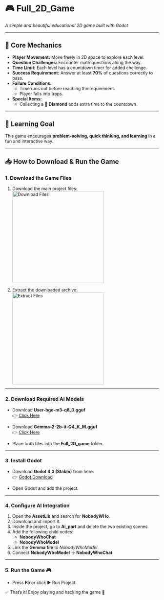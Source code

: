 # 🎮 Full_2D_Game  
*A simple and beautiful educational 2D game built with Godot*  

---

## 🌟 Core Mechanics  
- **Player Movement:** Move freely in 2D space to explore each level.  
- **Question Challenges:** Encounter math questions along the way.  
- **Time Limit:** Each level has a countdown timer for added challenge.  
- **Success Requirement:** Answer at least **70%** of questions correctly to pass.  
- **Failure Conditions:**  
  - Time runs out before reaching the requirement.  
  - Player falls into traps.  
- **Special Items:**  
  - Collecting a 💎 **Diamond** adds extra time to the countdown.  

---

## 🎯 Learning Goal  
This game encourages **problem-solving, quick thinking, and learning** in a fun and interactive way.  

---

## 📥 How to Download & Run the Game  

### 1. Download the Game Files  
1. Download the main project files:  
   <img width="300" height="300" alt="Download Files" src="https://github.com/user-attachments/assets/5677e36d-3510-406d-8935-468256ad6325" />  

2. Extract the downloaded archive:  
   <img width="300" height="300" alt="Extract Files" src="https://github.com/user-attachments/assets/da47a6b3-3a97-43b5-ae5e-2a70433fabd6" />  

---

### 2. Download Required AI Models  
- Download **User-bge-m3-q8_0.gguf**  
  👉 [Click Here](https://huggingface.co/alela32/USER-bge-m3-Q8_0-GGUF/blob/main/user-bge-m3-q8_0.gguf)  

- Download **Gemma-2-2b-it-Q4_K_M.gguf**  
  👉 [Click Here](https://huggingface.co/bartowski/gemma-2-2b-it-GGUF/blob/main/gemma-2-2b-it-Q4_K_M.gguf)  

- Place both files into the **Full_2D_game** folder.  

---

### 3. Install Godot  
- Download **Godot 4.3 (Stable)** from here:  
  👉 [Godot Download](https://godotengine.org/download/archive/4.3-stable/)  

- Open Godot and add the project.  

---

### 4. Configure AI Integration  
1. Open the **AssetLib** and search for **NobodyWHo**.  
2. Download and import it.  
3. Inside the project, go to **Ai_part** and delete the two existing scenes.  
4. Add the following child nodes:  
   - **NobodyWhoChat**  
   - **NobodyWhoModel**  
5. Link the **Gemma file** to *NobodyWhoModel*.  
6. Connect **NobodyWhoModel** → **NobodyWhoChat**.  

---

### 5. Run the Game 🎮  
- Press **F5** or click ▶ Run Project.  

✅ That’s it! Enjoy playing and hacking the game 🚀  


